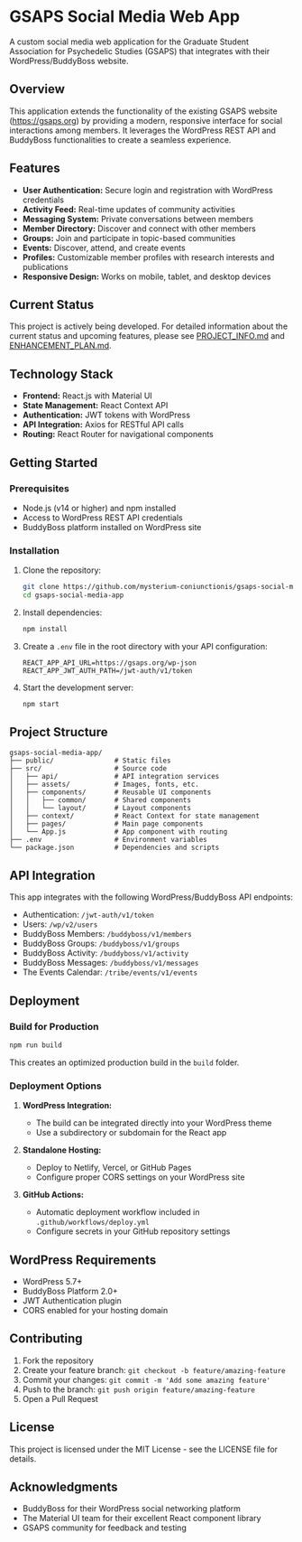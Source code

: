 # GSAPS Social Media Web App

A custom social media web application for the Graduate Student Association for Psychedelic Studies (GSAPS) that integrates with their WordPress/BuddyBoss website.

## Overview

This application extends the functionality of the existing GSAPS website (https://gsaps.org) by providing a modern, responsive interface for social interactions among members. It leverages the WordPress REST API and BuddyBoss functionalities to create a seamless experience.

## Features

- **User Authentication:** Secure login and registration with WordPress credentials
- **Activity Feed:** Real-time updates of community activities
- **Messaging System:** Private conversations between members
- **Member Directory:** Discover and connect with other members
- **Groups:** Join and participate in topic-based communities
- **Events:** Discover, attend, and create events
- **Profiles:** Customizable member profiles with research interests and publications
- **Responsive Design:** Works on mobile, tablet, and desktop devices

## Current Status

This project is actively being developed. For detailed information about the current status and upcoming features, please see [PROJECT_INFO.md](PROJECT_INFO.md) and [ENHANCEMENT_PLAN.md](ENHANCEMENT_PLAN.md).

## Technology Stack

- **Frontend:** React.js with Material UI
- **State Management:** React Context API
- **Authentication:** JWT tokens with WordPress
- **API Integration:** Axios for RESTful API calls
- **Routing:** React Router for navigational components

## Getting Started

### Prerequisites

- Node.js (v14 or higher) and npm installed
- Access to WordPress REST API credentials
- BuddyBoss platform installed on WordPress site

### Installation

1. Clone the repository:
   ```bash
   git clone https://github.com/mysterium-coniunctionis/gsaps-social-media-app.git
   cd gsaps-social-media-app
   ```

2. Install dependencies:
   ```bash
   npm install
   ```

3. Create a `.env` file in the root directory with your API configuration:
   ```
   REACT_APP_API_URL=https://gsaps.org/wp-json
   REACT_APP_JWT_AUTH_PATH=/jwt-auth/v1/token
   ```

4. Start the development server:
   ```bash
   npm start
   ```

## Project Structure

```
gsaps-social-media-app/
├── public/               # Static files
├── src/                  # Source code
│   ├── api/              # API integration services
│   ├── assets/           # Images, fonts, etc.
│   ├── components/       # Reusable UI components
│   │   ├── common/       # Shared components
│   │   └── layout/       # Layout components
│   ├── context/          # React Context for state management
│   ├── pages/            # Main page components
│   └── App.js            # App component with routing
├── .env                  # Environment variables
└── package.json          # Dependencies and scripts
```

## API Integration

This app integrates with the following WordPress/BuddyBoss API endpoints:

- Authentication: `/jwt-auth/v1/token`
- Users: `/wp/v2/users`
- BuddyBoss Members: `/buddyboss/v1/members`
- BuddyBoss Groups: `/buddyboss/v1/groups`
- BuddyBoss Activity: `/buddyboss/v1/activity`
- BuddyBoss Messages: `/buddyboss/v1/messages`
- The Events Calendar: `/tribe/events/v1/events`

## Deployment

### Build for Production

```bash
npm run build
```

This creates an optimized production build in the `build` folder.

### Deployment Options

1. **WordPress Integration:**
   - The build can be integrated directly into your WordPress theme
   - Use a subdirectory or subdomain for the React app

2. **Standalone Hosting:**
   - Deploy to Netlify, Vercel, or GitHub Pages
   - Configure proper CORS settings on your WordPress site

3. **GitHub Actions:**
   - Automatic deployment workflow included in `.github/workflows/deploy.yml`
   - Configure secrets in your GitHub repository settings

## WordPress Requirements

- WordPress 5.7+
- BuddyBoss Platform 2.0+
- JWT Authentication plugin
- CORS enabled for your hosting domain

## Contributing

1. Fork the repository
2. Create your feature branch: `git checkout -b feature/amazing-feature`
3. Commit your changes: `git commit -m 'Add some amazing feature'`
4. Push to the branch: `git push origin feature/amazing-feature`
5. Open a Pull Request

## License

This project is licensed under the MIT License - see the LICENSE file for details.

## Acknowledgments

- BuddyBoss for their WordPress social networking platform
- The Material UI team for their excellent React component library
- GSAPS community for feedback and testing